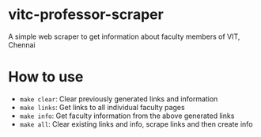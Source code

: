 # vitc-professor-scraper
A simple web scraper to get information about faculty members of VIT, Chennai

# How to use
- `make clear`: Clear previously generated links and information
- `make links`: Get links to all individual faculty pages
- `make info`: Get faculty information from the above generated links
- `make all`: Clear existing links and info, scrape links and then create info
